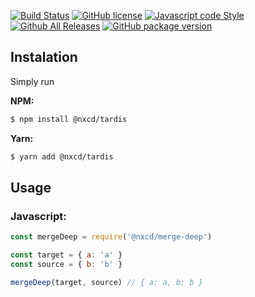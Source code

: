 
[![Build Status](https://travis-ci.org/nxcd/merge-deep.svg?branch=master)](https://travis-ci.org/nxcd/merge-deep)
[![GitHub license](https://img.shields.io/github/license/nxcd/merge-deep.svg)](https://github.com/nxcd/merge-deep/blob/master/LICENSE)
[![Javascript code Style](https://img.shields.io/badge/code_style-standard-brightgreen.svg)](https://standardjs.com)
[![Github All Releases](https://img.shields.io/github/downloads/nxcd/merge-deep/total.svg)](https://github.com/nxcd/merge-deep)
[![GitHub package version](https://img.shields.io/github/package-json/v/nxcd/merge-deep.svg)](https://github.com/nxcd/merge-deep)

## Instalation

Simply run

**NPM:**
```bash
$ npm install @nxcd/tardis
```

**Yarn:**
```bash
$ yarn add @nxcd/tardis
```

## Usage

### Javascript:

```js
const mergeDeep = require('@nxcd/merge-deep')

const target = { a: 'a' }
const source = { b: 'b' }

mergeDeep(target, source) // { a: a, b: b }

```
